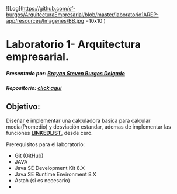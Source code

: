  ![Log](https://github.com/sf-burgos/ArquitecturaEmpresarial/blob/master/laboratorio1AREP-app/resources/Imagenes/BB.jpg =10x10 )
 
# Laboratorio 1- Arquitectura empresarial.
##### **Presentado por:** **[Brayan Steven Burgos Delgado](https://www.linkedin.com/in/brayan-steven-burgos-delgado-21a9a0178/)**
##### Repositorio: [click aqui](https://github.com/sf-burgos/ArquitecturaEmpresarial/tree/master/laboratorio1AREP-app)

## Objetivo: 
Diseñar e implementar una calculadora basica para calcular media(Promedio) y desviación estandar, ademas de implementar las funciones **[LINKEDLIST](https://www.geeksforgeeks.org/data-structures/linked-list/)**, desde cero.
 
 Prerequisitos para el laboratorio:
  - Git (GitHub)
  - JAVA
  - Java SE Development Kit 8.X
  - Java SE Runtime Environment 8.X
  - Astah (si es necesario)
  - 


